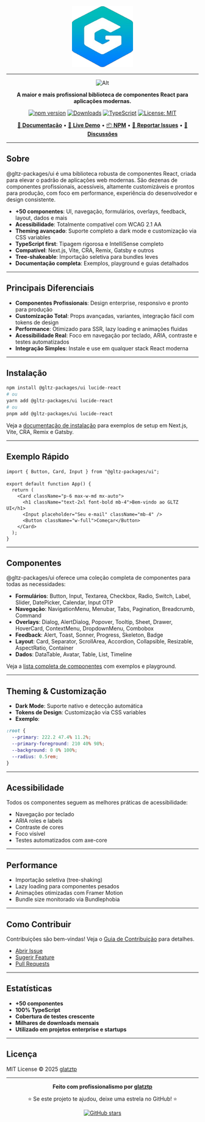 <div align="center">

<img src="./public/logo.png" alt="GLTZ UI Logo" width="160" height="160" />

---

![Alt](https://repobeats.axiom.co/api/embed/daa29dc86cb7b8844337c5528be01db2239880ad.svg "Repobeats analytics image")

**A maior e mais profissional biblioteca de componentes React para aplicações modernas.**

[![npm version](https://img.shields.io/npm/v/@gltz-packages/ui?style=flat-square&logo=npm&logoColor=white)](https://www.npmjs.com/package/@gltz-packages/ui)
[![Downloads](https://img.shields.io/npm/dm/@gltz-packages/ui?style=flat-square&logo=npm&logoColor=white)](https://www.npmjs.com/package/@gltz-packages/ui)
[![TypeScript](https://img.shields.io/badge/TypeScript-Ready-blue?style=flat-square&logo=typescript&logoColor=white)](https://www.typescriptlang.org/)
[![License: MIT](https://img.shields.io/badge/License-MIT-green.svg?style=flat-square)](https://opensource.org/licenses/MIT)

[📖 **Documentação**](https://Glacien.vercel.app/docs) • [🚀 **Live Demo**](https://Glacien.vercel.app) • [📦 **NPM**](https://www.npmjs.com/package/@gltz-packages/ui) • [🐛 **Reportar Issues**](https://github.com/glatztp/Glacien/issues) • [💬 **Discussões**](https://github.com/glatztp/Glacien/discussions)

</div>

---

## Sobre

@gltz-packages/ui é uma biblioteca robusta de componentes React, criada para elevar o padrão de aplicações web modernas. São dezenas de componentes profissionais, acessíveis, altamente customizáveis e prontos para produção, com foco em performance, experiência do desenvolvedor e design consistente.

- **+50 componentes**: UI, navegação, formulários, overlays, feedback, layout, dados e mais
- **Acessibilidade**: Totalmente compatível com WCAG 2.1 AA
- **Theming avançado**: Suporte completo a dark mode e customização via CSS variables
- **TypeScript first**: Tipagem rigorosa e IntelliSense completo
- **Compatível**: Next.js, Vite, CRA, Remix, Gatsby e outros
- **Tree-shakeable**: Importação seletiva para bundles leves
- **Documentação completa**: Exemplos, playground e guias detalhados

---

## Principais Diferenciais

- **Componentes Profissionais**: Design enterprise, responsivo e pronto para produção
- **Customização Total**: Props avançadas, variantes, integração fácil com tokens de design
- **Performance**: Otimizado para SSR, lazy loading e animações fluidas
- **Acessibilidade Real**: Foco em navegação por teclado, ARIA, contraste e testes automatizados
- **Integração Simples**: Instale e use em qualquer stack React moderna

---

## Instalação

```bash
npm install @gltz-packages/ui lucide-react
# ou
yarn add @gltz-packages/ui lucide-react
# ou
pnpm add @gltz-packages/ui lucide-react
```

Veja a [documentação de instalação](https://gltz.vercel.app/docs/installation) para exemplos de setup em Next.js, Vite, CRA, Remix e Gatsby.

---

## Exemplo Rápido

```tsx
import { Button, Card, Input } from "@gltz-packages/ui";

export default function App() {
  return (
    <Card className="p-6 max-w-md mx-auto">
      <h1 className="text-2xl font-bold mb-4">Bem-vindo ao GLTZ UI</h1>
      <Input placeholder="Seu e-mail" className="mb-4" />
      <Button className="w-full">Começar</Button>
    </Card>
  );
}
```

---

## Componentes

@gltz-packages/ui oferece uma coleção completa de componentes para todas as necessidades:

- **Formulários**: Button, Input, Textarea, Checkbox, Radio, Switch, Label, Slider, DatePicker, Calendar, Input OTP
- **Navegação**: NavigationMenu, Menubar, Tabs, Pagination, Breadcrumb, Command
- **Overlays**: Dialog, AlertDialog, Popover, Tooltip, Sheet, Drawer, HoverCard, ContextMenu, DropdownMenu, Combobox
- **Feedback**: Alert, Toast, Sonner, Progress, Skeleton, Badge
- **Layout**: Card, Separator, ScrollArea, Accordion, Collapsible, Resizable, AspectRatio, Container
- **Dados**: DataTable, Avatar, Table, List, Timeline

Veja a [lista completa de componentes](https://gltz.vercel.app/docs/components) com exemplos e playground.

---

## Theming & Customização

- **Dark Mode**: Suporte nativo e detecção automática
- **Tokens de Design**: Customização via CSS variables
- **Exemplo**:

```css
:root {
  --primary: 222.2 47.4% 11.2%;
  --primary-foreground: 210 40% 98%;
  --background: 0 0% 100%;
  --radius: 0.5rem;
}
```

---

## Acessibilidade

Todos os componentes seguem as melhores práticas de acessibilidade:

- Navegação por teclado
- ARIA roles e labels
- Contraste de cores
- Foco visível
- Testes automatizados com axe-core

---

## Performance

- Importação seletiva (tree-shaking)
- Lazy loading para componentes pesados
- Animações otimizadas com Framer Motion
- Bundle size monitorado via Bundlephobia

---

## Como Contribuir

Contribuições são bem-vindas! Veja o [Guia de Contribuição](CONTRIBUTING.md) para detalhes.

- [Abrir Issue](https://github.com/glatztp/gltz/issues/new?template=bug_report.md)
- [Sugerir Feature](https://github.com/glatztp/gltz/issues/new?template=feature_request.md)
- [Pull Requests](https://github.com/glatztp/gltz/pulls)

---

## Estatísticas

- **+50 componentes**
- **100% TypeScript**
- **Cobertura de testes crescente**
- **Milhares de downloads mensais**
- **Utilizado em projetos enterprise e startups**

---

## Licença

MIT License © 2025 [glatztp](https://github.com/glatztp)

---

<div align="center">

**Feito com profissionalismo por [glatztp](https://github.com/glatztp)**

⭐ Se este projeto te ajudou, deixe uma estrela no GitHub! ⭐

[![GitHub stars](https://img.shields.io/github/stars/glatztp/gltz?style=social)](https://github.com/glatztp/gltz/stargazers)

</div>
